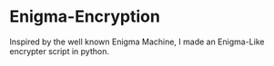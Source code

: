 # Enigma-Encryption
Inspired by the well known Enigma Machine, I made an Enigma-Like encrypter script in python.
